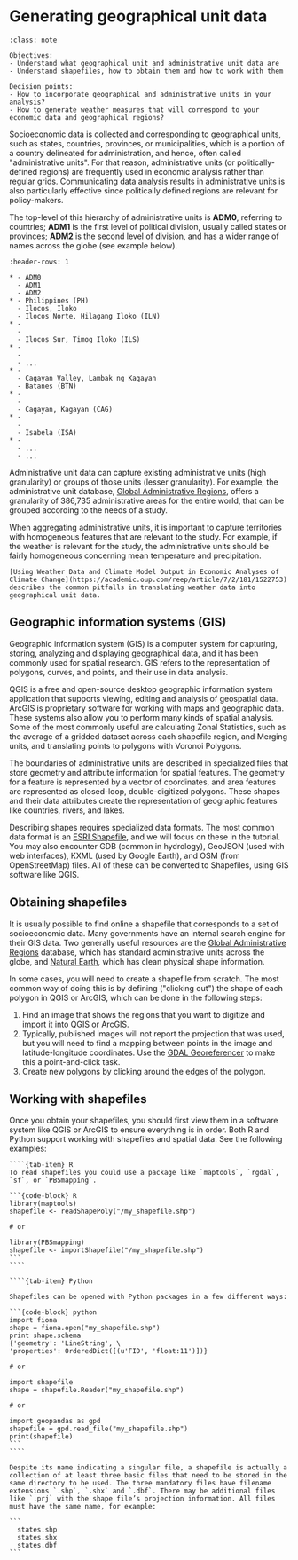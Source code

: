 # Generating geographical unit data
 
```{admonition} Key objectives and decision points
:class: note

Objectives:
- Understand what geographical unit and administrative unit data are
- Understand shapefiles, how to obtain them and how to work with them

Decision points:
- How to incorporate geographical and administrative units in your analysis?
- How to generate weather measures that will correspond to your economic data and geographical regions?
```

Socioeconomic data is collected and corresponding to geographical units, such as states, countries, provinces, or municipalities, which is a portion of a country delineated for administration, and hence, often called  "administrative units". For that reason, administrative units (or politically-defined regions) are frequently used in economic analysis rather than regular grids. Communicating data analysis results in administrative units is also particularly effective since politically defined regions are relevant for policy-makers. 

The top-level of this hierarchy of administrative units is **ADM0**, referring to countries; **ADM1** is the first level of political division, usually called states or provinces; **ADM2** is the second level of division, and has a wider range of names across the globe (see example below).
 
```{list-table} Example of administrative units table for [Philippines](http://www.eki.ee/knab/adm2.htm)
:header-rows: 1
 
* - ADM0
  - ADM1
  - ADM2
* - Philippines (PH)
  - Ilocos, Iloko
  - Ilocos Norte, Hilagang Iloko (ILN)
* -
  -
  - Ilocos Sur, Timog Iloko (ILS)
* -
  -
  - ...
* - 
  - Cagayan Valley, Lambak ng Kagayan
  - Batanes (BTN)
* -
  -
  - Cagayan, Kagayan (CAG)
* -
  -
  - Isabela (ISA)
* -
  - ...
  - ...
```
 
Administrative unit data can capture existing administrative units (high granularity) or groups of those units (lesser granularity). For example, the administrative unit database, [Global Administrative Regions](https://gadm.org), offers a granularity of 386,735 administrative areas for the entire world, that can be grouped according to the needs of a study.

When aggregating administrative units, it is important to capture territories with homogeneous features that are relevant to the study. For example, if the weather is relevant for the study, the administrative units should be fairly homogeneous concerning mean temperature and precipitation.
 
```{seealso}
[Using Weather Data and Climate Model Output in Economic Analyses of Climate Change](https://academic.oup.com/reep/article/7/2/181/1522753) describes the common pitfalls in translating weather data into geographical unit data.
```
 
## Geographic information systems (GIS)
 
Geographic information system (GIS) is a computer system for capturing, storing, analyzing and displaying geographical data, and it has been commonly used for spatial research. GIS refers to the representation of polygons, curves, and points, and their use in data analysis.

QGIS is a free and open-source desktop geographic information system application that supports viewing, editing and analysis of geospatial data. ArcGIS is proprietary software for working with maps and geographic data. These systems also allow you to perform many kinds of spatial analysis. Some of the most commonly useful are calculating Zonal Statistics, such as the average of a gridded dataset across each shapefile region, and Merging units, and translating points to polygons with Voronoi Polygons.

The boundaries of administrative units are described in specialized files that store geometry and attribute information for spatial features. The geometry for a feature is represented by a vector of coordinates, and area features are represented as closed-loop, double-digitized polygons. These shapes and their data attributes create the representation of geographic features like countries, rivers, and lakes.

Describing shapes requires specialized data formats. The most common data format is an [ESRI Shapefile](https://www.esri.com/library/whitepapers/pdfs/shapefile.pdf), and we will focus on these in the tutorial. You may also encounter GDB (common in hydrology), GeoJSON (used with web interfaces), KXML (used by Google Earth), and OSM (from OpenStreetMap) files. All of these can be converted to Shapefiles, using GIS software like QGIS.
  
 
## Obtaining shapefiles
 
It is usually possible to find online a shapefile that corresponds to a set of socioeconomic data. Many governments have an internal search engine for their GIS data. Two generally useful resources are the [Global Administrative Regions](https://gadm.org) database, which has standard administrative units across the globe, and [Natural Earth](http://www.naturalearthdata.com/), which has clean physical shape information.
 
In some cases, you will need to create a shapefile from scratch. The most common way of doing this is by defining ("clicking out") the shape of each polygon in QGIS or ArcGIS, which can be done in the following steps:
 
1. Find an image that shows the regions that you want to digitize and import it into QGIS or ArcGIS.
2. Typically, published images will not report the projection that was used, but you will need to find a mapping between points in the image and latitude-longitude coordinates. Use the [GDAL Georeferencer](https://www.qgistutorials.com/en/docs/georeferencing_basics.html) to make this a point-and-click task.
3. Create new polygons by clicking around the edges of the polygon.


## Working with shapefiles

Once you obtain your shapefiles, you should first view them in a software system like QGIS or ArcGIS to ensure everything is in order. Both R and Python support working with shapefiles and spatial data. See the following examples:

`````{tab-set}
````{tab-item} R
To read shapefiles you could use a package like `maptools`, `rgdal`, `sf`, or `PBSmapping`.
 
```{code-block} R
library(maptools)
shapefile <- readShapePoly("/my_shapefile.shp")
 
# or
 
library(PBSmapping)
shapefile <- importShapefile("/my_shapefile.shp")
```
````
 
````{tab-item} Python
 
Shapefiles can be opened with Python packages in a few different ways:
 
```{code-block} python
import fiona
shape = fiona.open("my_shapefile.shp")
print shape.schema
{'geometry': 'LineString', \
'properties': OrderedDict([(u'FID', 'float:11')])}
 
# or
 
import shapefile
shape = shapefile.Reader("my_shapefile.shp")
 
# or
 
import geopandas as gpd
shapefile = gpd.read_file("my_shapefile.shp")
print(shapefile)
```
````
`````

````{caution}
Despite its name indicating a singular file, a shapefile is actually a collection of at least three basic files that need to be stored in the same directory to be used. The three mandatory files have filename extensions `.shp`, `.shx` and `.dbf`. There may be additional files like `.prj` with the shape file’s projection information. All files must have the same name, for example:
 
```
  states.shp
  states.shx
  states.dbf
```
````
